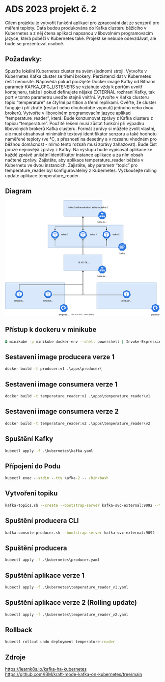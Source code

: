 # ADS 2023 projekt č. 2
Cílem projektu je vytvořit funkční aplikaci pro zpracování dat ze senzorů pro měření teploty. Data budou produkována do Kafka clusteru běžícího v Kubernetes a z něj čtena aplikací napsanou v libovolném programovacím jazyce, která poběží v Kubernetes také.
Projekt se nebude odevzdávat, ale bude se prezentovat osobně.
## Požadavky:
Spusťte lokální Kubernetes cluster na svém (jednom) stroji.
Vytvořte v Kubernetes Kafka cluster se třemi brokery. Perzistenci dat v Kubernetes řešit nemusíte. Nápověda pokud použijete Docker image Kafky od Bitnami: parametr KAFKA_CFG_LISTENERS se vztahuje vždy k portům uvnitř kontejneru, takže i pokud definujete nějaké EXTERNAL rozhraní Kafky, tak port v tomto parametru uveďte stejně vnitřní.
Vytvořte v Kafka clusteru topic "temperature" se čtyřmi partition a třemi replikami.
Ověřte, že cluster funguje i při ztrátě (restart nebo dlouhodobé vypnutí) jednoho nebo dvou brokerů.
Vytvořte v libovolném programovacím jazyce aplikaci “temperature_reader”, která:
Bude konzumovat zprávy z Kafka clusteru z topicu “temperature”. Použité řešení musí zůstat funkční při výpadku libovolných brokerů Kafka clusteru.
Formát zprávy si můžete zvolit vlastní, ale musí obsahovat minimálně textový identifikátor senzoru a také hodnotu naměřené teploty (ve °C, s přesností na desetiny a v rozsahu vhodném pro běžnou domácnost - mimo tento rozsah musí zprávy zahazovat).
Bude číst pouze nejnovější zprávy z Kafky.
Na výstupu bude vypisovat aplikace ke každé zprávě unikátní identifikátor instance aplikace a za ním obsah načtené zprávy.
Zajistěte, aby aplikace temperature_reader běžela v Kubernetu ve dvou instancích.
Zajistěte, aby parametr “topic” pro temperature_reader byl konfigurovatelný z Kubernetes.
Vyzkoušejte rolling update aplikace temperature_reader.
## Diagram
![Alt text](diagram.svg)
## Přístup k dockeru v minikube
```bash
& minikube -p minikube docker-env --shell powershell | Invoke-Expression
```
## Sestavení image producera verze 1
```cmd
docker build -t producer:v1 .\apps\producer\
```
## Sestavení image consumera verze 1
```cmd
docker build -t temperature_reader:v1 .\apps\temperature_reader\v1
```
## Sestavení image consumera verze 2
```cmd
docker build -t temperature_reader:v2 .\apps\temperature_reader\v2
```
## Spuštění Kafky
```cmd
kubectl apply -f .\kubernetes\kafka.yaml
```
## Přípojení do Podu
```cmd
kubectl exec --stdin --tty kafka-2 -- /bin/bash
```
## Vytvoření topiku
```bash
kafka-topics.sh --create --bootstrap-server kafka-svc-external:9092 --topic temperature --partitions 4 --replication-factor 3
```
## Spuštění producera CLI
```bash
kafka-console-producer.sh --bootstrap-server kafka-svc-external:9092 --topic temperature
```
## Spuštění producera 
```cmd
kubectl apply -f .\kubernetes\producer.yaml
```
## Spuštění aplikace verze 1 
```cmd
kubectl apply -f .\kubernetes\temperature_reader_v1.yaml
```
## Spuštění aplikace verze 2 (Rolling update)
```cmd
kubectl apply -f .\kubernetes\temperature_reader_v2.yaml
```
## Rollback
```cmd
kubectl rollout undo deployment temperature-reader
```
## Zdroje
https://learnk8s.io/kafka-ha-kubernetes  
https://github.com/IBM/kraft-mode-kafka-on-kubernetes/tree/main
